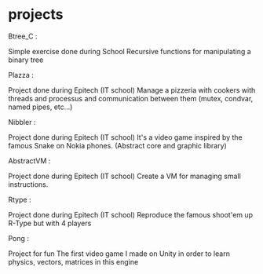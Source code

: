 projects
========

Btree_C :

Simple exercise done during School
Recursive functions for manipulating a binary tree

Plazza :

Project done during Epitech (IT school)
Manage a pizzeria with cookers with threads and processus and communication between them (mutex, condvar, named pipes, etc...)

Nibbler :

Project done during Epitech (IT school)
It's a video game inspired by the famous Snake on Nokia phones. (Abstract core and graphic library)

AbstractVM :

Project done during Epitech (IT school)
Create a VM for managing small instructions.

Rtype :

Project done during Epitech (IT school)
Reproduce the famous shoot'em up R-Type but with 4 players

Pong :

Project for fun
The first video game I made on Unity in order to learn physics, vectors, matrices in this engine

